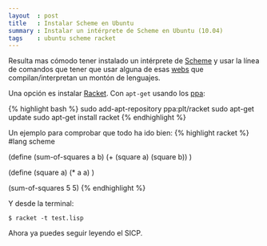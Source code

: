 ```yaml
---
layout  : post
title   : Instalar Scheme en Ubuntu
summary : Instalar un intérprete de Scheme en Ubuntu (10.04)
tags    : ubuntu scheme racket
---
```


Resulta mas cómodo tener instalado un intérprete de [Scheme]
y usar la línea de comandos que tener que usar alguna de esas
[webs] que compilan/interpretan un montón de lenguajes.

Una opción es instalar [Racket]. Con `apt-get` usando los
[ppa]: 

{% highlight bash %}
sudo add-apt-repository ppa:plt/racket
sudo apt-get update
sudo apt-get install racket
{% endhighlight %}

Un ejemplo para comprobar que todo ha ido bien:
{% highlight racket %}
#lang scheme

(define (sum-of-squares a b)
   (+ (square a) (square b))
)

(define (square a) 
   (* a a)
)

(sum-of-squares 5 5)
{% endhighlight %}

Y desde la terminal:

`$ racket -t test.lisp`

Ahora ya puedes seguir leyendo el SICP.

[Scheme]: http://www.gnu.org/software/mit-scheme/
[webs]: http://repl.it/
[Racket]: http://racket-lang.org/
[ppa]: https://launchpad.net/~plt/+archive/racket